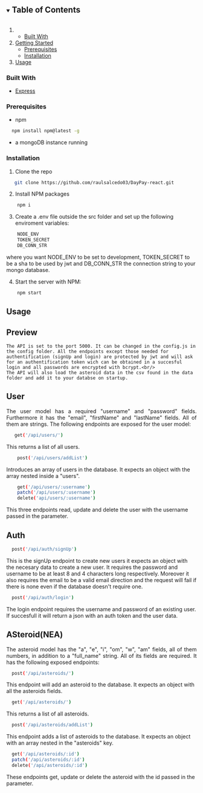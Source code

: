<details open="open">
  <summary><h2 style="display: inline-block">Table of Contents</h2></summary>
  <ol>
    <li>
      <ul>
        <li><a href="#built-with">Built With</a></li>
      </ul>
    </li>
    <li>
      <a href="#getting-started">Getting Started</a>
      <ul>
        <li><a href="#prerequisites">Prerequisites</a></li>
        <li><a href="#installation">Installation</a></li>
      </ul>
    </li>
    <li><a href="#usage">Usage</a></li>

  </ol>
</details>

### Built With

* [Express](https://expressjs.com/)

### Prerequisites

* npm

``` sh
  npm install npm@latest -g
```

* a mongoDB instance running

### Installation

1. Clone the repo

``` sh
   git clone https://github.com/raulsalcedo03/DayPay-react.git
```

2. Install NPM packages

``` sh
    npm i
```

3. Create a .env file outside the src folder and set up the following enviroment variables:

``` sh
    NODE_ENV
    TOKEN_SECRET
    DB_CONN_STR
```

where you want NODE_ENV to be set to development, TOKEN_SECRET to be a sha to be used by jwt and DB_CONN_STR the connection string to your mongo database.

4. Start the server with NPM:

``` sh
    npm start
```

## Usage 

<h2> Preview </h2>
<p align="justify">

    The API is set to the port 5000. It can be changed in the config.js in the config folder. All the endpoints except those needed for authentification (signUp and login) are protected by jwt and will ask for an authentification token wich can be obtained in a succesful login and all passwords are encrypted with bcrypt.<br/>
    The API will also load the asteroid data in the csv found in the data folder and add it to your databse on startup.

</p>

<h2>User</h2>
<p align="justify">
  The user model has a required "username" and "password" fields. Furthermore it has the "email", "firstName" and "lastName" fields. All of them are strings.
  The following endpoints are exposed for the user model:
  
  

``` sh
   get('/api/users/')
  ```

  This returns a list of all users.

  

``` sh
    post('/api/users/addList')
  ```

  Introduces an array of users in the database. It expects an object with the array nested inside a "users".

``` sh
    get('/api/users/:username')
    patch('/api/users/:username')
    delete('api/users/:username')
```

This three endpoints read, update and delete the user with the username passed in the parameter.
</p>

<h2>Auth</h2>
<p align="justify">

``` sh
  post('/api/auth/signUp')
```
This is the signUp endpoint to create new users it expects an object with the necesary data to create a new user. It requires the password and username to be at least 8 and 4 characters long respectively. Moreover it also requires the email to be a valid email direction and the request will fail if there is none even if the database doesn't require one.

``` sh
  post('/api/auth/login')
```
The login endpoint requires the username and password of an existing user. If succesfull it will return a json with an auth token and the user data.
</p>

<h2> ASteroid(NEA) </h2>

<p align='justify'>
  The asteroid model has the "a", "e", "i", "om", "w", "am" fields, all of them numbers, in addition to a "full_name" string. All of its fields are required. It has the following exposed endpoints:

  ``` sh
    post('/api/asteroids/')
  ```
  This endpoint will add an asteroid to the database. It expects an object with all the asteroids fields.

  ```sh
    get('/api/asteroids/')
  ```
  This returns a list of all asteroids.

  ``` sh
    post('/api/asteroids/addList')
  ```
  This endpoint adds a list of asteroids to the database. It expects an object with an array nested in the "asteroids" key.

  ``` sh
    get('/api/asteroids/:id')
    patch('/api/asteroids/:id')
    delete('/api/asteroids/:id')
  ```

  These endpoints get, update or delete the asteroid with the id passed in the parameter.
</p>
